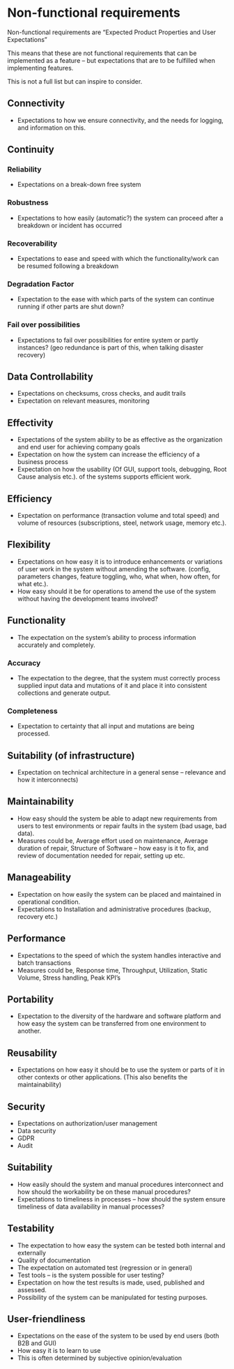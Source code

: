 # Non-functional requirements

Non-functional requirements are “Expected Product Properties and User Expectations”

This means that these are not functional requirements that can be implemented as a feature – but expectations that are to be fulfilled when implementing features.

This is not a full list but can inspire to consider.

## Connectivity

- Expectations to how we ensure connectivity, and the needs for logging, and information on this.

## Continuity

### Reliability

- Expectations on a break-down free system

### Robustness

- Expectations to how easily (automatic?) the system can proceed after a breakdown or incident has occurred

### Recoverability

- Expectations to ease and speed with which the functionality/work can be resumed following a breakdown

### Degradation Factor

- Expectation to the ease with which parts of the system can continue running if other parts are shut down?

### Fail over possibilities

- Expectations to fail over possibilities for entire system or partly instances? (geo redundance is part of this, when talking disaster recovery)

## Data Controllability

- Expectations on checksums, cross checks, and audit trails
- Expectation on relevant measures, monitoring

## Effectivity

- Expectations of the system ability to be as effective as the organization and end user for achieving company goals
- Expectation on how the system can increase the efficiency of a business process
- Expectation on how the usability (Of GUI, support tools, debugging, Root Cause analysis etc.). of the systems supports efficient work.

## Efficiency

- Expectation on performance (transaction volume and total speed) and volume of resources (subscriptions, steel, network usage, memory etc.).

## Flexibility

- Expectations on how easy it is to introduce enhancements or variations of user work in the system without amending the software. (config, parameters changes, feature toggling, who, what when, how often, for what etc.).
- How easy should it be for operations to amend the use of the system without having the development teams involved?

## Functionality

- The expectation on the system’s ability to process information accurately and completely.

### Accuracy

- The expectation to the degree, that the system must correctly process supplied input data and mutations of it and place it into consistent collections and generate output.

### Completeness

- Expectation to certainty that all input and mutations are being processed.

## Suitability (of infrastructure)

- Expectation on technical architecture in a general sense – relevance and how it interconnects)

## Maintainability

- How easy should the system be able to adapt new requirements from users to test environments or repair faults in the system (bad usage, bad data).
- Measures could be, Average effort used on maintenance, Average duration of repair, Structure of Software – how easy is it to fix, and review of documentation needed for repair, setting up etc.

## Manageability

- Expectation on how easily the system can be placed and maintained in operational condition.
- Expectations to Installation and administrative procedures (backup, recovery etc.)

## Performance

- Expectations to the speed of which the system handles interactive and batch transactions
- Measures could be, Response time, Throughput, Utilization, Static Volume, Stress handling, Peak KPI’s

## Portability

- Expectation to the diversity of the hardware and software platform and how easy the system can be transferred from one environment to another.

## Reusability

- Expectations on how easy it should be to use the system or parts of it in other contexts or other applications. (This also benefits the maintainability)

## Security

- Expectations on authorization/user management
- Data security
- GDPR
- Audit

## Suitability

- How easily should the system and manual procedures interconnect and how should the workability be on these manual procedures?
- Expectations to timeliness in processes – how should the system ensure timeliness of data availability in manual processes?

## Testability

- The expectation to how easy the system can be tested both internal and externally
- Quality of documentation
- The expectation on automated test (regression or in general)
- Test tools – is the system possible for user testing?
- Expectation on how the test results is made, used, published and assessed.
- Possibility of the system can be manipulated for testing purposes.

## User-friendliness

- Expectations on the ease of the system to be used by end users (both B2B and GUI)
- How easy it is to learn to use
- This is often determined by subjective opinion/evaluation
